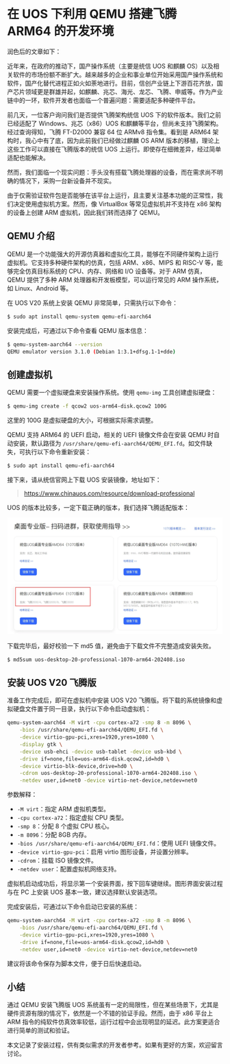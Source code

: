 # 在 UOS 下利用 QEMU 搭建飞腾 ARM64 的开发环境

润色后的文章如下：

近年来，在政府的推动下，国产操作系统（主要是统信 UOS 和麒麟 OS）以及相关软件的市场份额不断扩大。越来越多的企业和事业单位开始采用国产操作系统和软件，国产化替代进程正如火如荼地进行。目前，信创产业链上下游百花齐放，国产芯片领域更是群雄并起，如麒麟、兆芯、海光、龙芯、飞腾、申威等。作为产业链中的一环，软件开发者也面临一个普遍问题：需要适配多种硬件平台。

前几天，一位客户询问我们是否提供飞腾架构统信 UOS 下的软件版本。我们之前已经适配了 Windows、兆芯（x86）UOS 和麒麟等平台，但尚未支持飞腾架构。经过查询得知，飞腾 FT-D2000 兼容 64 位 ARMv8 指令集。看到是 ARM64 架构时，我心中有了底，因为此前我们已经做过麒麟 OS ARM 版本的移植，理论上这些工作可以直接在飞腾版本的统信 UOS 上运行。即使存在细微差异，经过简单适配也能解决。

然而，我们面临一个现实问题：手头没有搭载飞腾处理器的设备，而在需求尚不明确的情况下，采购一台新设备并不现实。

由于仅需验证软件包是否能够在该平台上运行，且主要关注基本功能的正常性，我们决定使用虚拟机方案。然而，像 VirtualBox 等常见虚拟机并不支持在 x86 架构的设备上创建 ARM 虚拟机，因此我们转而选择了 QEMU。

## QEMU 介绍

QEMU 是一个功能强大的开源仿真器和虚拟化工具，能够在不同硬件架构上运行虚拟机。它支持多种硬件架构的仿真，包括 ARM、x86、MIPS 和 RISC-V 等，能够完全仿真目标系统的 CPU、内存、网络和 I/O 设备等。对于 ARM 仿真，QEMU 提供了多种 ARM 处理器和开发板模型，可以运行常见的 ARM 操作系统，如 Linux、Android 等。

在 UOS V20 系统上安装 QEMU 非常简单，只需执行以下命令：

```bash
$ sudo apt install qemu-system qemu-efi-aarch64
```

安装完成后，可通过以下命令查看 QEMU 版本信息：

```bash
$ qemu-system-aarch64 --version
QEMU emulator version 3.1.0 (Debian 1:3.1+dfsg.1-1+dde)
```

## 创建虚拟机

QEMU 需要一个虚拟硬盘来安装操作系统。使用 `qemu-img` 工具创建虚拟硬盘：

```bash
$ qemu-img create -f qcow2 uos-arm64-disk.qcow2 100G
```

这里的 100G 是虚拟硬盘的大小，可根据实际需求调整。

QEMU 支持 ARM64 的 UEFI 启动，相关的 UEFI 镜像文件会在安装 QEMU 时自动安装，默认路径为 `/usr/share/qemu-efi-aarch64/QEMU_EFI.fd`。如文件缺失，可执行以下命令重新安装：

```bash
$ sudo apt install qemu-efi-aarch64
```

接下来，请从统信官网上下载 UOS 安装镜像，地址如下：

> https://www.chinauos.com/resource/download-professional

UOS 的版本比较多，一定下载正确的版本，我们选择飞腾适配版本：

![](https://raw.githubusercontent.com/mogoweb/mywritings/master/book_wechat/2024/202409/images/uos_qemu_arm_01.png)

下载完毕后，最好校验一下 md5 值，避免由于下载文件不完整造成安装失败。

```bash
$ md5sum uos-desktop-20-professional-1070-arm64-202408.iso
```

## 安装 UOS V20 飞腾版

准备工作完成后，即可在虚拟机中安装 UOS V20 飞腾版。将下载的系统镜像和虚拟硬盘文件置于同一目录，执行以下命令启动虚拟机：

```bash
qemu-system-aarch64 -M virt -cpu cortex-a72 -smp 8 -m 8096 \
    -bios /usr/share/qemu-efi-aarch64/QEMU_EFI.fd \
    -device virtio-gpu-pci,xres=1920,yres=1080 \
    -display gtk \
    -device usb-ehci -device usb-tablet -device usb-kbd \
    -drive if=none,file=uos-arm64-disk.qcow2,id=hd0 \
    -device virtio-blk-device,drive=hd0 \
    -cdrom uos-desktop-20-professional-1070-arm64-202408.iso \
    -netdev user,id=net0 -device virtio-net-device,netdev=net0
```

参数解释：
- `-M virt`：指定 ARM 虚拟机类型。
- `-cpu cortex-a72`：指定虚拟 CPU 类型。
- `-smp 8`：分配 8 个虚拟 CPU 核心。
- `-m 8096`：分配 8GB 内存。
- `-bios /usr/share/qemu-efi-aarch64/QEMU_EFI.fd`：使用 UEFI 镜像文件。
- `-device virtio-gpu-pci`：启用 virtio 图形设备，并设置分辨率。
- `-cdrom`：挂载 ISO 镜像文件。
- `-netdev user`：配置虚拟机网络支持。

虚拟机启动成功后，将显示第一个安装界面，按下回车键继续。图形界面安装过程与在 PC 上安装 UOS 基本一致，建议选择默认安装选项。

完成安装后，可通过以下命令启动已安装的系统：

```bash
qemu-system-aarch64 -M virt -cpu cortex-a72 -smp 8 -m 8096 \
    -bios /usr/share/qemu-efi-aarch64/QEMU_EFI.fd \
    -device virtio-gpu-pci,xres=1920,yres=1080 \
    -drive if=none,file=uos-arm64-disk.qcow2,id=hd0 \
    -netdev user,id=net0 -device virtio-net-device,netdev=net0
```

建议将该命令保存为脚本文件，便于日后快速启动。

## 小结

通过 QEMU 安装飞腾版 UOS 系统虽有一定的局限性，但在某些场景下，尤其是硬件资源有限的情况下，依然是一个不错的验证手段。然而，由于 x86 平台上 ARM 指令的纯软件仿真效率较低，运行过程中会出现明显的延迟。此方案更适合进行简单的测试和验证。

本文记录了安装过程，供有类似需求的开发者参考。如果有更好的方案，欢迎留言讨论。